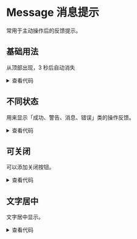 <script setup lang="ts">
import Base from './base.vue'
import Different from './different.vue'
import Closeable from './closeable.vue'
import Textcenter from './textcenter.vue'
</script>

# Message 消息提示
常用于主动操作后的反馈提示。

## 基础用法
从顶部出现，3 秒后自动消失
<div class="example">
  <Base />
</div>

<details>
<summary>查看代码</summary>

```vue
<template>
  <tass-button @click="showMsg">打开消息提示</tass-button>
</template>
<script setup lang="ts">
  import { YumMessage } from 'yumyum-ui';
  function showMsg() {
    YumMessage({
      message: 'this is a message',
      type: 'info'
    });
  }
</script>
```

</details>

## 不同状态
用来显示「成功、警告、消息、错误」类的操作反馈。
<div class="example">
  <Different />
</div>

<details>
<summary>查看代码</summary>

```vue
<template>
  <yum-button type="success" @click="showSuccess">success</yum-button>
  <yum-button type="info" @click="showInfo">info</yum-button>
  <yum-button type="warning" @click="showWarning">warning</yum-button>
  <yum-button type="danger" @click="showError">error</yum-button>
</template>
<script setup lang="ts">
  import { YumMessage } from 'yumyum-ui';
  function showSuccess() {
    YumMessage({
      message: 'this is a success message',
      type: 'success'
    });
  }
  function showInfo() {
    YumMessage({
      message: 'this is a info message',
      type: 'info'
    });
  }
  function showWarning() {
    YumMessage({
      message: 'this is a warning message',
      type: 'warning'
    });
  }
  function showError() {
    YumMessage({
      message: 'this is a error message',
      type: 'error'
    });
  }
</script>
```

</details>

## 可关闭
可以添加关闭按钮。
<div class="example">
  <Closeable />
</div>

<details>
<summary>查看代码</summary>

```vue
<template>
  <yum-button type="success" @click="showSuccess">success</yum-button>
  <yum-button type="info" @click="showInfo">info</yum-button>
  <yum-button type="warning" @click="showWarning">warning</yum-button>
  <yum-button type="danger" @click="showError">error</yum-button>
</template>
<script setup lang="ts">
  import { YumMessage } from 'yumyum-ui';
  function showSuccess() {
    YumMessage({
      message: 'this is a success message',
      type: 'success',
      closeable: true
    });
  }
  function showInfo() {
    YumMessage({
      message: 'this is a info message',
      type: 'info',
      closeable: true
    });
  }
  function showWarning() {
    YumMessage({
      message: 'this is a warning message',
      type: 'warning',
      closeable: true
    });
  }
  function showError() {
    YumMessage({
      message: 'this is a error message',
      type: 'error',
      closeable: true
    });
  }
</script>
```

</details>

## 文字居中
文字居中显示。
<div class="example">
  <Textcenter />
</div>

<details>
<summary>查看代码</summary>

```vue
<template>
    <yum-button @click="showMsg()">文字居中</yum-button>
</template>

<script setup lang="ts">
import { YumMessage } from 'yumyum-ui';
function showMsg() {
    YumMessage({
        message: 'this is a message',
        type: 'info',
        center: true
    });
}
</script>
```

</details>